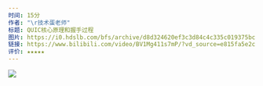 ```yaml
---
时间: 15分
作者: "\r技术蛋老师"
标题: QUIC核心原理和握手过程
图片: https://i0.hdslb.com/bfs/archive/d8d324620ef3c3d84c4c335c019375bcd90f41da.jpg@518w_290h_1c_!web-video-share-cover.webp
链接: https://www.bilibili.com/video/BV1Mg411s7mP/?vd_source=e815fa5e2c428a98163e9d19be40ec58
评价: ★★★★★
---
```

![](Pasted%20image%2020231111121944.png)